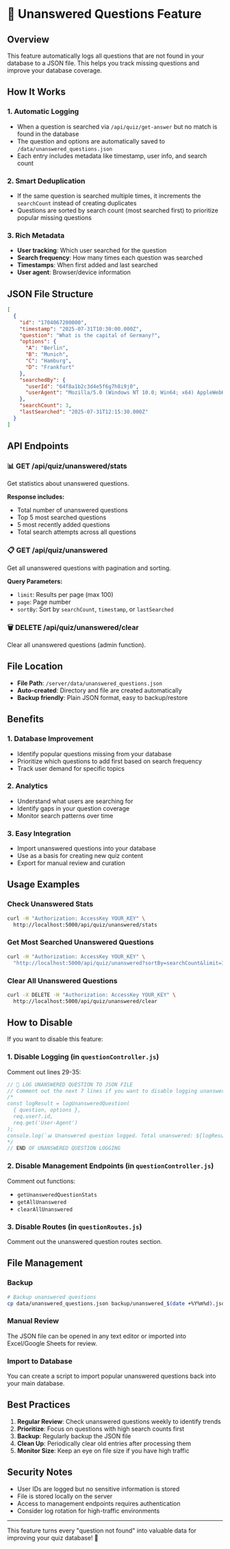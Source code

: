 # 📝 Unanswered Questions Feature

## Overview
This feature automatically logs all questions that are not found in your database to a JSON file. This helps you track missing questions and improve your database coverage.

## How It Works

### 1. **Automatic Logging**
- When a question is searched via `/api/quiz/get-answer` but no match is found in the database
- The question and options are automatically saved to `/data/unanswered_questions.json`
- Each entry includes metadata like timestamp, user info, and search count

### 2. **Smart Deduplication**
- If the same question is searched multiple times, it increments the `searchCount` instead of creating duplicates
- Questions are sorted by search count (most searched first) to prioritize popular missing questions

### 3. **Rich Metadata**
- **User tracking**: Which user searched for the question
- **Search frequency**: How many times each question was searched
- **Timestamps**: When first added and last searched
- **User agent**: Browser/device information

## JSON File Structure

```json
[
  {
    "id": "1704067200000",
    "timestamp": "2025-07-31T10:30:00.000Z",
    "question": "What is the capital of Germany?",
    "options": {
      "A": "Berlin",
      "B": "Munich", 
      "C": "Hamburg",
      "D": "Frankfurt"
    },
    "searchedBy": {
      "userId": "64f8a1b2c3d4e5f6g7h8i9j0",
      "userAgent": "Mozilla/5.0 (Windows NT 10.0; Win64; x64) AppleWebKit/537.36"
    },
    "searchCount": 3,
    "lastSearched": "2025-07-31T12:15:30.000Z"
  }
]
```

## API Endpoints

### 📊 **GET /api/quiz/unanswered/stats**
Get statistics about unanswered questions.

**Response includes:**
- Total number of unanswered questions
- Top 5 most searched questions
- 5 most recently added questions
- Total search attempts across all questions

### 📋 **GET /api/quiz/unanswered**
Get all unanswered questions with pagination and sorting.

**Query Parameters:**
- `limit`: Results per page (max 100)
- `page`: Page number
- `sortBy`: Sort by `searchCount`, `timestamp`, or `lastSearched`

### 🗑️ **DELETE /api/quiz/unanswered/clear**
Clear all unanswered questions (admin function).

## File Location
- **File Path**: `/server/data/unanswered_questions.json`
- **Auto-created**: Directory and file are created automatically
- **Backup friendly**: Plain JSON format, easy to backup/restore

## Benefits

### 1. **Database Improvement**
- Identify popular questions missing from your database
- Prioritize which questions to add first based on search frequency
- Track user demand for specific topics

### 2. **Analytics**
- Understand what users are searching for
- Identify gaps in your question coverage
- Monitor search patterns over time

### 3. **Easy Integration**
- Import unanswered questions into your database
- Use as a basis for creating new quiz content
- Export for manual review and curation

## Usage Examples

### Check Unanswered Stats
```bash
curl -H "Authorization: AccessKey YOUR_KEY" \
  http://localhost:5000/api/quiz/unanswered/stats
```

### Get Most Searched Unanswered Questions
```bash
curl -H "Authorization: AccessKey YOUR_KEY" \
  "http://localhost:5000/api/quiz/unanswered?sortBy=searchCount&limit=10"
```

### Clear All Unanswered Questions
```bash
curl -X DELETE -H "Authorization: AccessKey YOUR_KEY" \
  http://localhost:5000/api/quiz/unanswered/clear
```

## How to Disable

If you want to disable this feature:

### 1. **Disable Logging** (in `questionController.js`)
Comment out lines 29-35:
```javascript
// 📝 LOG UNANSWERED QUESTION TO JSON FILE
// Comment out the next 7 lines if you want to disable logging unanswered questions
/*
const logResult = logUnansweredQuestion(
  { question, options },
  req.user?.id,
  req.get('User-Agent')
);
console.log(`📊 Unanswered question logged. Total unanswered: ${logResult.totalUnanswered}`);
*/
// END OF UNANSWERED QUESTION LOGGING
```

### 2. **Disable Management Endpoints** (in `questionController.js`)
Comment out functions:
- `getUnansweredQuestionStats`
- `getAllUnanswered` 
- `clearAllUnanswered`

### 3. **Disable Routes** (in `questionRoutes.js`)
Comment out the unanswered question routes section.

## File Management

### Backup
```bash
# Backup unanswered questions
cp data/unanswered_questions.json backup/unanswered_$(date +%Y%m%d).json
```

### Manual Review
The JSON file can be opened in any text editor or imported into Excel/Google Sheets for review.

### Import to Database
You can create a script to import popular unanswered questions back into your main database.

## Best Practices

1. **Regular Review**: Check unanswered questions weekly to identify trends
2. **Prioritize**: Focus on questions with high search counts first
3. **Backup**: Regularly backup the JSON file
4. **Clean Up**: Periodically clear old entries after processing them
5. **Monitor Size**: Keep an eye on file size if you have high traffic

## Security Notes

- User IDs are logged but no sensitive information is stored
- File is stored locally on the server
- Access to management endpoints requires authentication
- Consider log rotation for high-traffic environments

---

This feature turns every "question not found" into valuable data for improving your quiz database! 🎯
